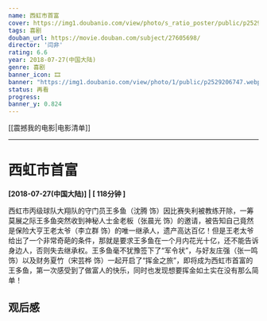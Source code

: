 ```yaml
---
name: 西虹市首富
cover: https://img1.doubanio.com/view/photo/s_ratio_poster/public/p2529206747.webp
tags: 喜剧
douban_url: https://movie.douban.com/subject/27605698/
director: '闫非'
rating: 6.6
year: 2018-07-27(中国大陆)
genre: 喜剧
banner_icon: 🎞
banner: "https://img1.doubanio.com/view/photo/1/public/p2529206747.webp"
status: 再看
progress: 
banner_y: 0.824
---
```


[[震撼我的电影|电影清单]]

---

# 西虹市首富

**[2018-07-27(中国大陆)] | [ 118分钟 ]** 

西虹市丙级球队大翔队的守门员王多鱼（沈腾 饰）因比赛失利被教练开除，一筹莫展之际王多鱼突然收到神秘人士金老板（张晨光 饰）的邀请，被告知自己竟然是保险大亨王老太爷（李立群 饰）的唯一继承人，遗产高达百亿！但是王老太爷给出了一个非常奇葩的条件，那就是要求王多鱼在一个月内花光十亿，还不能告诉身边人，否则失去继承权。王多鱼毫不犹豫签下了“军令状”，与好友庄强（张一鸣 饰）以及财务夏竹（宋芸桦 饰）一起开启了“挥金之旅”，即将成为西虹市首富的王多鱼，第一次感受到了做富人的快乐，同时也发现想要挥金如土实在没有那么简单！

## 观后感

